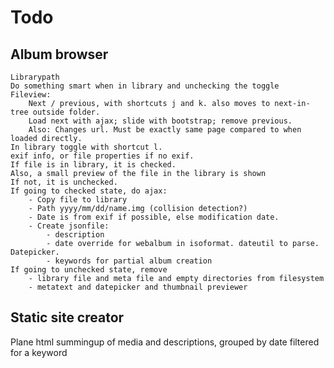 Todo
====

Album browser
-------------
    Librarypath
    Do something smart when in library and unchecking the toggle
    Fileview:
        Next / previous, with shortcuts j and k. also moves to next-in-tree outside folder.
        Load next with ajax; slide with bootstrap; remove previous.
        Also: Changes url. Must be exactly same page compared to when loaded directly.
    In library toggle with shortcut l.
    exif info, or file properties if no exif.
    If file is in library, it is checked.
    Also, a small preview of the file in the library is shown
    If not, it is unchecked.
    If going to checked state, do ajax:
        - Copy file to library
        - Path yyyy/mm/dd/name.img (collision detection?)
        - Date is from exif if possible, else modification date.
        - Create jsonfile:
            - description
            - date override for webalbum in isoformat. dateutil to parse. Datepicker.
            - keywords for partial album creation
    If going to unchecked state, remove
        - library file and meta file and empty directories from filesystem
        - metatext and datepicker and thumbnail previewer

Static site creator
-------------------
Plane html summingup of media and descriptions,
    grouped by date
    filtered for a keyword
